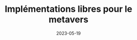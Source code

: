 ---
title: Implémentations libres pour le metavers
date: 2023-05-19
description: Intervention de Fabien Benetou
video:
  src: https://tube.numerique.gouv.fr/videos/embed/a786be5b-54c4-4280-83c4-b1ccc4443e0f
  title: "19/05/2023 - Atelier BlueHats - implémentations libres pour le métavers"
---